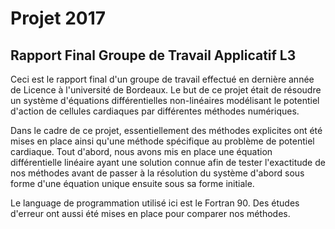 # Projet 2017
## Rapport Final Groupe de Travail Applicatif L3
Ceci est le rapport final d'un groupe de travail effectué en dernière année de Licence à l'université de Bordeaux. 
Le but de ce projet était de résoudre un système d'équations différentielles non-linéaires modélisant le potentiel d'action de cellules cardiaques par différentes méthodes numériques.

Dans le cadre de ce projet, essentiellement des méthodes explicites ont été mises en place ainsi qu'une méthode spécifique au problème de potentiel cardiaque.
Tout d'abord, nous avons mis en place une équation différentielle linéaire ayant une solution connue afin de tester l'exactitude de nos méthodes avant de passer à la résolution du système d'abord sous forme d'une équation unique ensuite sous sa forme initiale.

Le language de programmation utilisé ici est le Fortran 90.
Des études d'erreur ont aussi été mises en place pour comparer nos méthodes.
